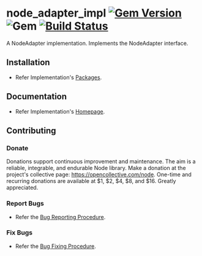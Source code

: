 # node_adapter_impl [![Gem Version](https://badge.fury.io/rb/node_adapter_impl.svg)](https://badge.fury.io/rb/node_adapter_impl) ![Gem](https://img.shields.io/gem/dt/node_adapter_impl) [![Build Status](https://travis-ci.com/Diligent-Software-LLC/node_adapter_impl.svg?branch=master)](https://travis-ci.com/Diligent-Software-LLC/node_adapter_impl)

A NodeAdapter implementation. Implements the NodeAdapter interface.

## Installation

- Refer Implementation's 
[Packages](https://docs.diligentsoftware.org/node-1/adapter/packages#implementation).

## Documentation

- Refer Implementation's 
[Homepage](https://docs.diligentsoftware.org/node-1/adapter/implementation).

## Contributing

### Donate

Donations support continuous improvement and maintenance. The aim is a reliable,
integrable, and endurable Node library. Make a donation at the project's 
collective page: https://opencollective.com/node. One-time and recurring 
donations are available at $1, $2, $4, $8, and $16. Greatly appreciated.

### Report Bugs

- Refer the 
[Bug Reporting Procedure](https://github.com/Diligent-Software-LLC/node_adapter_impl/issues/1).

### Fix Bugs

- Refer the 
[Bug Fixing Procedure](https://github.com/Diligent-Software-LLC/node_adapter_impl/issues/2).
